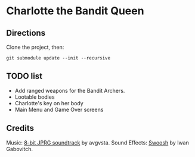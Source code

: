 # Charlotte the Bandit Queen

## Directions

Clone the project, then:

`git submodule update --init --recursive`

## TODO list

* Add ranged weapons for the Bandit Archers.
* Lootable bodies
* Charlotte's key on her body
* Main Menu and Game Over screens

## Credits

Music: [8-bit JPRG soundtrack](https://opengameart.org/content/generic-8-bit-jrpg-soundtrack) by avgvsta.
Sound Effects: [Swoosh](https://opengameart.org/content/swish-bamboo-stick-weapon-swhoshes) by Iwan Gabovitch.